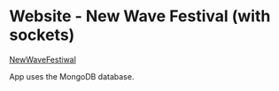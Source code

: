 # Website - New Wave Festival (with sockets)

[NewWaveFestiwal](https://jk-new-wave-festival.herokuapp.com/)

App uses the MongoDB database.